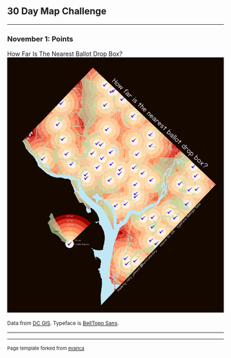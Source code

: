 ## 30 Day Map Challenge

---

### November 1: Points 

How Far Is The Nearest Ballot Drop Box?
<img src="images/1 - points v2.jpg?raw=true"/>
<p style="font-size:12px">Data from <a href="https://octo.dc.gov/service/dc-gis-services">DC GIS</a>. Typeface is <a href="https://www.sarahbellmaps.com/typography-for-topography-belltopo-sans-free-font/">BellTopo Sans</a>. </p>


---




---
<p style="font-size:11px">Page template forked from <a href="https://github.com/evanca/quick-portfolio">evanca</a></p>
<!-- Remove above link if you don't want to attibute --> 

